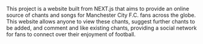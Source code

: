 This project is a website built from NEXT.js that aims to
provide an online source of chants and songs for Manchester
City F.C. fans across the globe. This website allows anyone
to view these chants, suggest further chants to be added,
and comment and like existing chants, providing a social network for fans to connect over their enjoyment of football.
